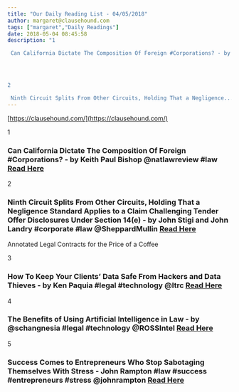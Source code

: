 ```yaml
---
title: "Our Daily Reading List - 04/05/2018"
author: margaret@clausehound.com
tags: ["margaret","Daily Readings"]
date: 2018-05-04 08:45:58
description: "1

 Can California Dictate The Composition Of Foreign #Corporations? - by Keith Paul Bishop @natlawreview #law Read Here

 


2

 Ninth Circuit Splits From Other Circuits, Holding That a Negligence..."
---
```


[https://clausehound.com/](https://clausehound.com/)

1

###  Can California Dictate The Composition Of Foreign #Corporations? - by Keith Paul Bishop @natlawreview #law [Read Here](https://www.natlawreview.com/article/can-california-dictate-composition-foreign-corporations)

 

2

###  Ninth Circuit Splits From Other Circuits, Holding That a Negligence Standard Applies to a Claim Challenging Tender Offer Disclosures Under Section 14(e) - by John Stigi and John Landry #corporate #law @SheppardMullin [Read Here](https://www.corporatesecuritieslawblog.com/2018/04/negligence-standard-scienter/)

Annotated Legal Contracts
for the Price of a Coffee

3

###  How To Keep Your Clients’ Data Safe From Hackers and Data Thieves - by Ken Paquia #legal #technology @ltrc [Read Here](http://www.lawtechnologytoday.org/2018/04/hackers-and-data-thieves/)

 

4

###  The Benefits of Using Artificial Intelligence in Law - by @schangnesia #legal #technology @ROSSIntel [Read Here](https://rossintelligence.com/benefits-ai-law/)

 

5

###  Success Comes to Entrepreneurs Who Stop Sabotaging Themselves With Stress - John Rampton #law #success #entrepreneurs #stress @johnrampton [Read Here](https://www.entrepreneur.com/article/311993)

 
